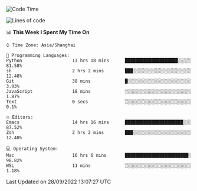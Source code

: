 <!--START_SECTION:waka-->
![Code Time](http://img.shields.io/badge/Code%20Time-887%20hrs%2059%20mins-blue)

![Lines of code](https://img.shields.io/badge/From%20Hello%20World%20I%27ve%20Written-22%20Thousand%20lines%20of%20code-blue)

📊 **This Week I Spent My Time On** 

```text
⌚︎ Time Zone: Asia/Shanghai

💬 Programming Languages: 
Python                   13 hrs 18 mins      ████████████████████░░░░░   81.58% 
sh                       2 hrs 2 mins        ███░░░░░░░░░░░░░░░░░░░░░░   12.48% 
Git                      38 mins             █░░░░░░░░░░░░░░░░░░░░░░░░   3.93% 
JavaScript               18 mins             ░░░░░░░░░░░░░░░░░░░░░░░░░   1.87% 
Text                     0 secs              ░░░░░░░░░░░░░░░░░░░░░░░░░   0.1%

🔥 Editors: 
Emacs                    14 hrs 16 mins      ██████████████████████░░░   87.52% 
Zsh                      2 hrs 2 mins        ███░░░░░░░░░░░░░░░░░░░░░░   12.48%

💻 Operating System: 
Mac                      16 hrs 6 mins       ████████████████████████░   98.82% 
WSL                      11 mins             ░░░░░░░░░░░░░░░░░░░░░░░░░   1.18%

```


 Last Updated on 28/09/2022 13:07:27 UTC
<!--END_SECTION:waka-->
